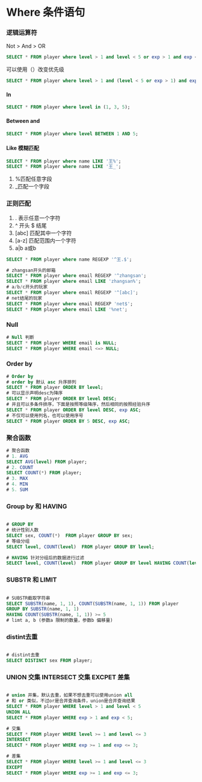 # Where 条件语句

### 逻辑运算符
Not > And > OR
```sql
SELECT * FROM player where level > 1 and level < 5 or exp > 1 and exp < 5;
```

可以使用（）改变优先级
```sql
SELECT * FROM player where level > 1 and (level < 5 or exp > 1) and exp < 5;
```

#### In

```sql
SELECT * FROM player where level in (1, 3, 5);
```

#### Between and
```sql
SELECT * FROM player where level BETWEEN 1 AND 5;
```

#### Like 模糊匹配

```sql
SELECT * FROM player where name LIKE '王%';
SELECT * FROM player where name LIKE '王_';
```
1. %匹配任意字段
2. _匹配一个字段


### 正则匹配
1. . 表示任意一个字符
2. ^ 开头 $ 结尾
3. [abc] 匹配其中一个字符
4. [a-z] 匹配范围内一个字符
5. a|b a或b

```sql
SELECT * FROM player where name REGEXP '^王.$';

# zhangsan开头的邮箱
SELECT * FROM player where email REGEXP '^zhangsan';
SELECT * FROM player where email LIKE 'zhangsan%';
# a/b/c开头的玩家
SELECT * FROM player where email REGEXP '^[abc]';
# net结尾的玩家
SELECT * FROM player where email REGEXP 'net$';
SELECT * FROM player where email LIKE '%net';
```
### Null
```sql
# Null 判断
SELECT * FROM player WHERE email is NULL;
SELECT * FROM player WHERE email <=> NULL;
```

### Order by

```sql
# Order by
# order by 默认 asc 升序排列
SELECT * FROM player ORDER BY level;
# 可以显示声明desc为降序
SELECT * FROM player ORDER BY level DESC;
# 并且可以多条件排序，下面是按照等级降序，然后相同的按照经验升序
SELECT * FROM player ORDER BY level DESC, exp ASC;
# 不仅可以使用列名，也可以使用序号
SELECT * FROM player ORDER BY 5 DESC, exp ASC;
```

### 聚合函数

```sql
# 聚合函数
# 1. AVG
SELECT AVG(level) FROM player; 
# 2. COUNT
SELECT COUNT(*) FROM player; 
# 3. MAX
# 4. MIN
# 5. SUM 
```

### Group by 和 HAVING

```sql

# GROUP BY
# 统计性别人数
SELECT sex, COUNT(*)  FROM player GROUP BY sex;
# 等级分组
SELECT level, COUNT(level)  FROM player GROUP BY level;

# HAVING 针对分组后的数据进行过滤
SELECT level, COUNT(level)  FROM player GROUP BY level HAVING COUNT(level) > 4 ORDER BY COUNT(level) DESC
```

###  SUBSTR 和 LIMIT

```sql

# SUBSTR截取字符串
SELECT SUBSTR(name, 1, 1), COUNT(SUBSTR(name, 1, 1)) FROM player
GROUP BY SUBSTR(name, 1, 1)
HAVING COUNT(SUBSTR(name, 1, 1)) >= 5
# limt a, b (参数a 限制的数量，参数b 偏移量)
```


### distint去重

```sql

# distint去重
SELECT DISTINCT sex FROM player;
```


### UNION 交集 INTERSECT 交集 EXCPET 差集

```sql

# union 并集，默认去重，如果不想去重可以使用union all
# 和 or 类似，不过or是合并查询条件，union是合并查询结果
SELECT * FROM player WHERE level > 1 and level < 5  
UNION ALL 
SELECT * FROM player WHERE exp > 1 and exp < 5;

# 交集
SELECT * FROM player WHERE level >= 1 and level <= 3  
INTERSECT  
SELECT * FROM player WHERE exp >= 1 and exp <= 3;

# 差集
SELECT * FROM player WHERE level >= 1 and level <= 3  
EXCEPT  
SELECT * FROM player WHERE exp >= 1 and exp <= 3;
```
